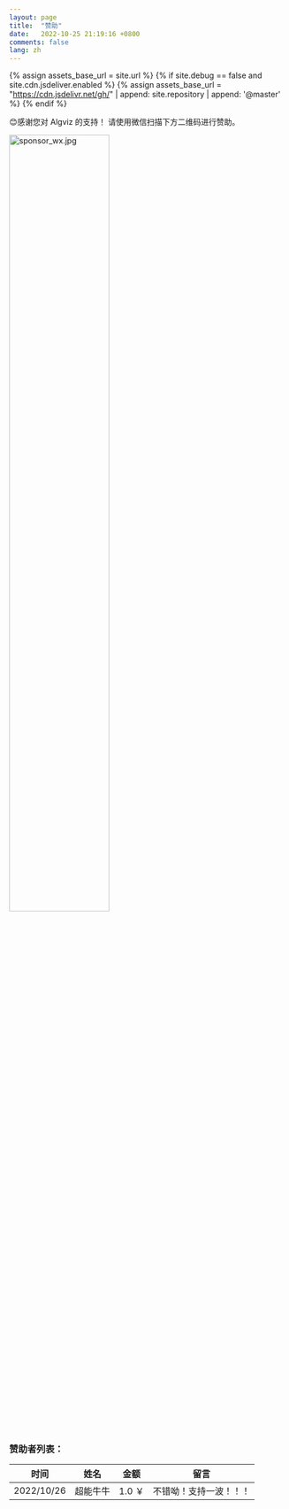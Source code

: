 ```yaml
---
layout: page
title:  "赞助"
date:   2022-10-25 21:19:16 +0800
comments: false
lang: zh
---
```


<!-- CND configuration for assets -->
{% assign assets_base_url = site.url %}
{% if site.debug == false and site.cdn.jsdeliver.enabled %}
{% assign assets_base_url = "https://cdn.jsdelivr.net/gh/" | append: site.repository | append: '@master' %}
{% endif %}

😊感谢您对 Algviz 的支持！
请使用微信扫描下方二维码进行赞助。

<img alt="sponsor_wx.jpg" width="60%" src="{{ assets_base_url }}/assets/img/sponsor_wx.jpg">

### 赞助者列表：

|  时间   |  姓名  |  金额  |  留言  |
| ----    |  ---- | -----  | ----- |
|  2022/10/26     |  超能牛牛    | 1.0 ￥  | 不错呦！支持一波！！！   |
